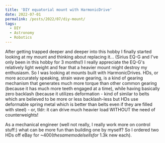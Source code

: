 ```yaml
---
title: 'DIY equatorial mount with HarmonicDrive'
date: 2022-07-01
permalink: /posts/2022/07/diy-mount/
tags:
  - DIY
  - Astronomy
  - Robotics
---
```


After getting trapped deeper and deeper into this hobby I finally started looking at my mount and thinking about replacing it... (Sirius EQ-G and I've only been in this hobby for 3 months!) I really appreciate the EQ-G's relatively light weight and fear that a heavier mount might destroy my enthusiasm. So I was looking at mounts built with HarmonicDrives. HDs, or more accurately speaking, strain wave gearing, is a kind of gearing mechanism that generates much more torque than other common gearing (because it has much more teeth engaged at a time), while having basically zero backlash (because it utilizes deformation - kind of similar to belts which are believed to be more or less backlash-less but HDs use deformable spring metal which is better than belts even if they are filled with steel) - or, tldr: it can drive much heavier load WITHOUT the need of counterweights! 

As a mechanical engineer (well not really, I really work more on control stuff:) what can be more fun than building one by myself? So I ordered two HDs off eBay for ~$400 (the same model sells for ~$1.3k new each). 